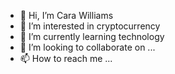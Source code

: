 - 👋 Hi, I’m Cara Williams
- 👀 I’m interested in cryptocurrency
- 🌱 I’m currently learning technology
- 💞️ I’m looking to collaborate on ...
- 📫 How to reach me ...

<!---
carawilliams99/carawilliams99 is a ✨ special ✨ repository because its `README.md` (this file) appears on your GitHub profile.
You can click the Preview link to take a look at your changes.
--->
